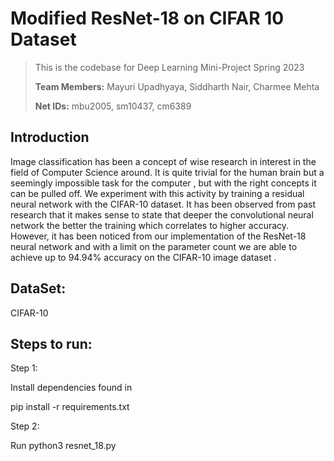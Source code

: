 # Modified ResNet-18 on CIFAR 10 Dataset

> This is the codebase for Deep Learning Mini-Project Spring 2023
> 
> **Team Members:** Mayuri Upadhyaya, Siddharth Nair, Charmee Mehta
>
> **Net IDs:** mbu2005, sm10437, cm6389

## Introduction

Image classification has been a concept of wise research in interest in the field of Computer Science
around. It is quite trivial for the human brain but a seemingly impossible task for the computer , but
with the right concepts it can be pulled off. We experiment with this activity by training a residual
neural network with the CIFAR-10 dataset.
It has been observed from past research that it makes sense to state that deeper the convolutional
neural network the better the training which correlates to higher accuracy. However, it has been
noticed from our implementation of the ResNet-18 neural network and with a limit on the parameter
count we are able to achieve up to 94.94% accuracy on the CIFAR-10 image dataset .

## DataSet:
CIFAR-10

## Steps to run:

Step 1:

Install dependencies found in 

pip install -r requirements.txt

Step 2:

Run python3 resnet_18.py
